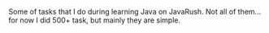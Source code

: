 Some of tasks that I do during learning Java on JavaRush. Not all of them... for now I did 500+ task, but mainly they are simple.